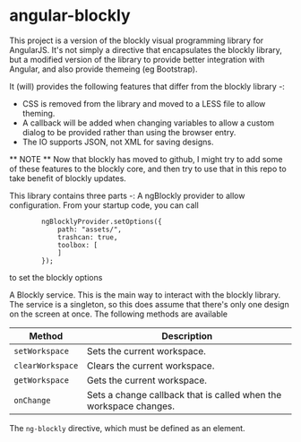 angular-blockly
===============
This project is a version of the blockly visual programming library for AngularJS. It's not simply a directive that encapsulates the blockly library, but a modified version of the library to provide better integration with Angular, and also provide themeing (eg Bootstrap).

It (will) provides the following features that differ from the blockly library -:
* CSS is removed from the library and moved to a LESS file to allow theming.
* A callback will be added when changing variables to allow a custom dialog to be provided rather than using the browser entry.
* The IO supports JSON, not XML for saving designs.

** NOTE ** Now that blockly has moved to github, I might try to add some of these features to the blockly core, and then try to use that in this repo to take benefit of blockly updates.

This library contains three parts -:
A ngBlockly provider to allow configuration. From your startup code, you can call
```
        ngBlocklyProvider.setOptions({
            path: "assets/",
            trashcan: true,
            toolbox: [
            ]
        });
```
to set the blockly options

A Blockly service. This is the main way to interact with the blockly library. The service is a singleton, so this does assume that there's only one design on the screen at once.
The following methods are available

Method  | Description
------------- | -------------
```setWorkspace```  | Sets the current workspace.
```clearWorkspace```   | Clears the current workspace.
```getWorkspace```   | Gets the current workspace.
```onChange```   | Sets a change callback that is called when the workspace changes.

The ```ng-blockly``` directive, which must be defined as an element.


